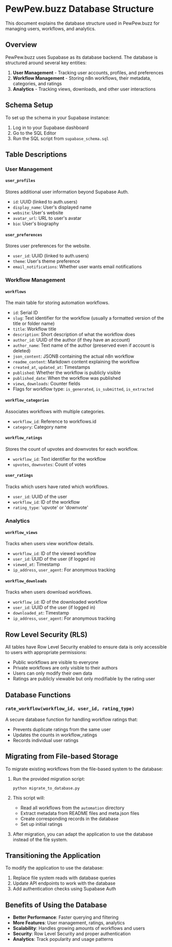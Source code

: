 # PewPew.buzz Database Structure

This document explains the database structure used in PewPew.buzz for managing users, workflows, and analytics.

## Overview

PewPew.buzz uses Supabase as its database backend. The database is structured around several key entities:

1. **User Management** - Tracking user accounts, profiles, and preferences
2. **Workflow Management** - Storing n8n workflows, their metadata, categories, and ratings
3. **Analytics** - Tracking views, downloads, and other user interactions

## Schema Setup

To set up the schema in your Supabase instance:

1. Log in to your Supabase dashboard
2. Go to the SQL Editor
3. Run the SQL script from `supabase_schema.sql`

## Table Descriptions

### User Management

#### `user_profiles`
Stores additional user information beyond Supabase Auth.
- `id`: UUID (linked to auth.users)
- `display_name`: User's displayed name
- `website`: User's website
- `avatar_url`: URL to user's avatar
- `bio`: User's biography

#### `user_preferences`
Stores user preferences for the website.
- `user_id`: UUID (linked to auth.users)
- `theme`: User's theme preference
- `email_notifications`: Whether user wants email notifications

### Workflow Management

#### `workflows`
The main table for storing automation workflows.
- `id`: Serial ID
- `slug`: Text identifier for the workflow (usually a formatted version of the title or folder name)
- `title`: Workflow title
- `description`: Short description of what the workflow does
- `author_id`: UUID of the author (if they have an account)
- `author_name`: Text name of the author (preserved even if account is deleted)
- `json_content`: JSONB containing the actual n8n workflow
- `readme_content`: Markdown content explaining the workflow
- `created_at`, `updated_at`: Timestamps
- `published`: Whether the workflow is publicly visible
- `published_date`: When the workflow was published
- `views`, `downloads`: Counter fields
- Flags for workflow type: `is_generated`, `is_submitted`, `is_extracted`

#### `workflow_categories`
Associates workflows with multiple categories.
- `workflow_id`: Reference to workflows.id
- `category`: Category name

#### `workflow_ratings`
Stores the count of upvotes and downvotes for each workflow.
- `workflow_id`: Text identifier for the workflow
- `upvotes`, `downvotes`: Count of votes

#### `user_ratings`
Tracks which users have rated which workflows.
- `user_id`: UUID of the user
- `workflow_id`: ID of the workflow
- `rating_type`: 'upvote' or 'downvote'

### Analytics

#### `workflow_views`
Tracks when users view workflow details.
- `workflow_id`: ID of the viewed workflow
- `user_id`: UUID of the user (if logged in)
- `viewed_at`: Timestamp
- `ip_address`, `user_agent`: For anonymous tracking

#### `workflow_downloads`
Tracks when users download workflows.
- `workflow_id`: ID of the downloaded workflow
- `user_id`: UUID of the user (if logged in)
- `downloaded_at`: Timestamp
- `ip_address`, `user_agent`: For anonymous tracking

## Row Level Security (RLS)

All tables have Row Level Security enabled to ensure data is only accessible to users with appropriate permissions:

- Public workflows are visible to everyone
- Private workflows are only visible to their authors
- Users can only modify their own data
- Ratings are publicly viewable but only modifiable by the rating user

## Database Functions

### `rate_workflow(workflow_id, user_id, rating_type)`

A secure database function for handling workflow ratings that:
- Prevents duplicate ratings from the same user
- Updates the counts in workflow_ratings
- Records individual user ratings

## Migrating from File-based Storage

To migrate existing workflows from the file-based system to the database:

1. Run the provided migration script:
   ```
   python migrate_to_database.py
   ```

2. This script will:
   - Read all workflows from the `automation` directory
   - Extract metadata from README files and meta.json files
   - Create corresponding records in the database
   - Set up initial ratings

3. After migration, you can adapt the application to use the database instead of the file system.

## Transitioning the Application

To modify the application to use the database:

1. Replace file system reads with database queries
2. Update API endpoints to work with the database
3. Add authentication checks using Supabase Auth

## Benefits of Using the Database

- **Better Performance**: Faster querying and filtering
- **More Features**: User management, ratings, analytics
- **Scalability**: Handles growing amounts of workflows and users
- **Security**: Row Level Security and proper authentication
- **Analytics**: Track popularity and usage patterns 